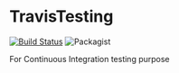 # TravisTesting
[![Build Status](https://travis-ci.com/Team-RHR/TravisTesting.svg?branch=master)](https://travis-ci.com/Team-RHR/TravisTesting)
![Packagist](https://img.shields.io/packagist/l/doctrine/orm.svg)

For Continuous Integration testing purpose
